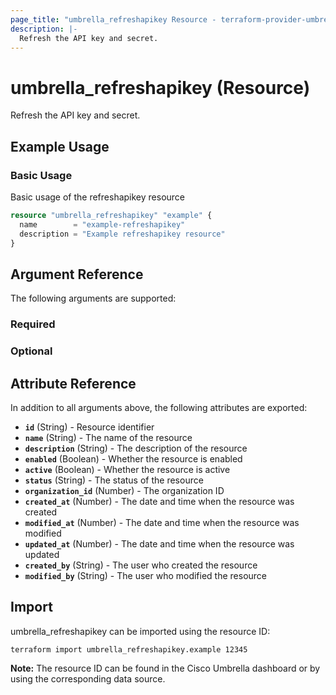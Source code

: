 ```yaml
---
page_title: "umbrella_refreshapikey Resource - terraform-provider-umbrella"
description: |-
  Refresh the API key and secret.
---
```


# umbrella_refreshapikey (Resource)

Refresh the API key and secret.

## Example Usage


### Basic Usage

Basic usage of the refreshapikey resource

```terraform
resource "umbrella_refreshapikey" "example" {
  name        = "example-refreshapikey"
  description = "Example refreshapikey resource"
}
```



## Argument Reference

The following arguments are supported:

### Required



### Optional



## Attribute Reference

In addition to all arguments above, the following attributes are exported:

- **`id`** (String) - Resource identifier
- **`name`** (String) - The name of the resource
- **`description`** (String) - The description of the resource
- **`enabled`** (Boolean) - Whether the resource is enabled
- **`active`** (Boolean) - Whether the resource is active
- **`status`** (String) - The status of the resource
- **`organization_id`** (Number) - The organization ID
- **`created_at`** (Number) - The date and time when the resource was created
- **`modified_at`** (Number) - The date and time when the resource was modified
- **`updated_at`** (Number) - The date and time when the resource was updated
- **`created_by`** (String) - The user who created the resource
- **`modified_by`** (String) - The user who modified the resource



## Import

umbrella_refreshapikey can be imported using the resource ID:

```shell
terraform import umbrella_refreshapikey.example 12345
```

**Note:** The resource ID can be found in the Cisco Umbrella dashboard or by using the corresponding data source.

